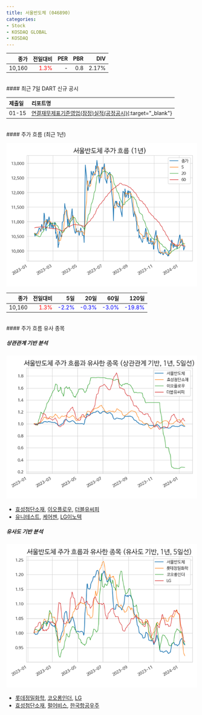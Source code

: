 ```yaml
---
title: 서울반도체 (046890)
categories:
- Stock
- KOSDAQ GLOBAL
- KOSDAQ
---
```


|**종가**|**전일대비**|**PER**|**PBR**|**DIV**|
|---:|-------:|--:|--:|--:|
|10,160|<span style="color: red">1.3%</span>|-|0.8|2.17%|

<!-- more -->

<br>
#### 최근 7일 DART 신규 공시


|**제출일**|**리포트명**|
|:-----|:-------|
|01-15|[연결재무제표기준영업(잠정)실적(공정공시)](https://dart.fss.or.kr/dsaf001/main.do?rcpNo=20240115900566){:target="_blank"}|

<br>
#### 주가 흐름 (최근 1년)

![046890](/assets/images/stock/046890.png)

|**종가**|**전일대비**|**5일**|**20일**|**60일**|**120일**|
|---:|-------:|--:|---:|---:|----:|
|10,160|<span style="color: red">1.3%</span>|<span style="color: blue">-2.2%</span>|<span style="color: blue">-0.3%</span>|<span style="color: blue">-3.0%</span>|<span style="color: blue">-19.8%</span>|

<br>
#### 주가 흐름 유사 종목

##### 상관관계 기반 분석

![046890](/assets/images/stock/046890_corr.png)
- [효성첨단소재](/298050/), [이오플로우](/294090/), [더블유씨피](/393890/)
- [유니테스트](/086390/), [케어젠](/214370/), [LG이노텍](/011070/)

##### 유사도 기반 분석

![046890](/assets/images/stock/046890_sim.png)
- [롯데정밀화학](/004000/), [코오롱인더](/120110/), [LG](/003550/)
- [효성첨단소재](/298050/), [펄어비스](/263750/), [한국항공우주](/047810/)